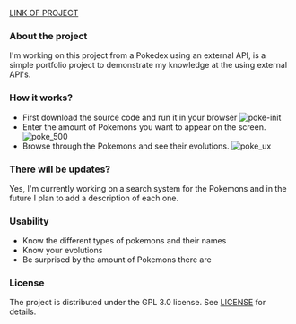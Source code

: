 <a href="https://andradedevweb.github.io/Basic-Pokedex-With-API/">LINK OF PROJECT</a>
### About the project
I'm working on this project from a Pokedex using an external API, is a simple portfolio project to demonstrate my knowledge at the using external API's.

### How it works?
* First download the source code and run it in your browser
![poke-init](https://user-images.githubusercontent.com/64712751/122773746-986a2880-d276-11eb-9cbb-e474f8ecee84.png)
* Enter the amount of Pokemons you want to appear on the screen.
![poke_500](https://user-images.githubusercontent.com/64712751/122775654-5cd05e00-d278-11eb-8e4d-a0feecbecc67.png)
* Browse through the Pokemons and see their 
evolutions.
![poke_ux](https://user-images.githubusercontent.com/64712751/122775829-8a1d0c00-d278-11eb-9715-2fb543d2865b.png)

### There will be updates?
Yes, I'm currently working on a search system for the Pokemons and in the future I plan to add a description of each one.

### Usability 
* Know the different types of pokemons and their names
* Know your evolutions
* Be surprised by the amount of Pokemons there are

### License
The project is distributed under the GPL 3.0 license. See [LICENSE](“https://github.com/gabrielossos/Basic-Pokedex-With-API/blob/main/LICENSE“) for details.

